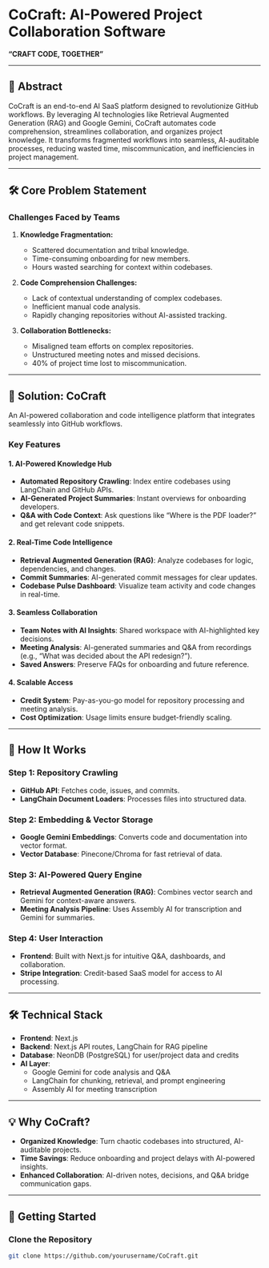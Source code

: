 # CoCraft: AI-Powered Project Collaboration Software  
**“CRAFT CODE, TOGETHER”**

---

## 🚀 **Abstract**  
CoCraft is an end-to-end AI SaaS platform designed to revolutionize GitHub workflows. By leveraging AI technologies like Retrieval Augmented Generation (RAG) and Google Gemini, CoCraft automates code comprehension, streamlines collaboration, and organizes project knowledge. It transforms fragmented workflows into seamless, AI-auditable processes, reducing wasted time, miscommunication, and inefficiencies in project management.

---

## 🛠 **Core Problem Statement**  
### **Challenges Faced by Teams**  
1. **Knowledge Fragmentation:**  
   - Scattered documentation and tribal knowledge.  
   - Time-consuming onboarding for new members.  
   - Hours wasted searching for context within codebases.  

2. **Code Comprehension Challenges:**  
   - Lack of contextual understanding of complex codebases.  
   - Inefficient manual code analysis.  
   - Rapidly changing repositories without AI-assisted tracking.  

3. **Collaboration Bottlenecks:**  
   - Misaligned team efforts on complex repositories.  
   - Unstructured meeting notes and missed decisions.  
   - 40% of project time lost to miscommunication.  

---

## 🌟 **Solution: CoCraft**  
An AI-powered collaboration and code intelligence platform that integrates seamlessly into GitHub workflows.

### **Key Features**  
#### **1. AI-Powered Knowledge Hub**  
- **Automated Repository Crawling**: Index entire codebases using LangChain and GitHub APIs.  
- **AI-Generated Project Summaries**: Instant overviews for onboarding developers.  
- **Q&A with Code Context**: Ask questions like “Where is the PDF loader?” and get relevant code snippets.

#### **2. Real-Time Code Intelligence**  
- **Retrieval Augmented Generation (RAG)**: Analyze codebases for logic, dependencies, and changes.  
- **Commit Summaries**: AI-generated commit messages for clear updates.  
- **Codebase Pulse Dashboard**: Visualize team activity and code changes in real-time.

#### **3. Seamless Collaboration**  
- **Team Notes with AI Insights**: Shared workspace with AI-highlighted key decisions.  
- **Meeting Analysis**: AI-generated summaries and Q&A from recordings (e.g., “What was decided about the API redesign?”).  
- **Saved Answers**: Preserve FAQs for onboarding and future reference.

#### **4. Scalable Access**  
- **Credit System**: Pay-as-you-go model for repository processing and meeting analysis.  
- **Cost Optimization**: Usage limits ensure budget-friendly scaling.  

---

## 🧩 **How It Works**  

### **Step 1: Repository Crawling**  
- **GitHub API**: Fetches code, issues, and commits.  
- **LangChain Document Loaders**: Processes files into structured data.

### **Step 2: Embedding & Vector Storage**  
- **Google Gemini Embeddings**: Converts code and documentation into vector format.  
- **Vector Database**: Pinecone/Chroma for fast retrieval of data.

### **Step 3: AI-Powered Query Engine**  
- **Retrieval Augmented Generation (RAG)**: Combines vector search and Gemini for context-aware answers.  
- **Meeting Analysis Pipeline**: Uses Assembly AI for transcription and Gemini for summaries.

### **Step 4: User Interaction**  
- **Frontend**: Built with Next.js for intuitive Q&A, dashboards, and collaboration.  
- **Stripe Integration**: Credit-based SaaS model for access to AI processing.  

---

## 🛠 **Technical Stack**  
- **Frontend**: Next.js  
- **Backend**: Next.js API routes, LangChain for RAG pipeline  
- **Database**: NeonDB (PostgreSQL) for user/project data and credits  
- **AI Layer**:  
  - Google Gemini for code analysis and Q&A  
  - LangChain for chunking, retrieval, and prompt engineering  
  - Assembly AI for meeting transcription  

---

## 💡 **Why CoCraft?**  
- **Organized Knowledge**: Turn chaotic codebases into structured, AI-auditable projects.  
- **Time Savings**: Reduce onboarding and project delays with AI-powered insights.  
- **Enhanced Collaboration**: AI-driven notes, decisions, and Q&A bridge communication gaps.  

---

## 🚀 **Getting Started**  
### **Clone the Repository**  
```bash
git clone https://github.com/yourusername/CoCraft.git
